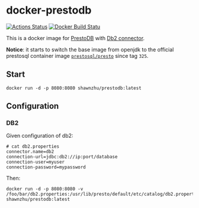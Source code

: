 # docker-prestodb

[![Actions Status](https://github.com/IBM/docker-prestodb/workflows/test/badge.svg)](https://github.com/IBM/docker-prestodb/actions)
[![Docker Build Statu](https://img.shields.io/docker/build/shawnzhu/prestodb.svg)](https://hub.docker.com/r/shawnzhu/prestodb/)

This is a docker image for [PrestoDB](https://prestosql.io/) with [Db2 connector](https://github.com/IBM/presto-db2/).

**Notice**: it starts to switch the base image from openjdk to the official prestosql container image [`prestosql/presto`](https://hub.docker.com/r/prestosql/presto) since tag `325`.

## Start

```SHELL
docker run -d -p 8080:8080 shawnzhu/prestodb:latest
```

## Configuration

### DB2

Given configuration of db2:

```
# cat db2.properties
connector.name=db2
connection-url=jdbc:db2://ip:port/database
connection-user=myuser
connection-password=mypassword
```

Then:

```SHELL
docker run -d -p 8080:8080 -v /foo/bar/db2.properties:/usr/lib/presto/default/etc/catalog/db2.properties:ro shawnzhu/prestodb:latest
```
